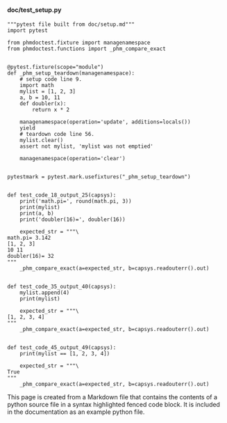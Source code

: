 #### doc/test_setup.py
```python3
"""pytest file built from doc/setup.md"""
import pytest

from phmdoctest.fixture import managenamespace
from phmdoctest.functions import _phm_compare_exact


@pytest.fixture(scope="module")
def _phm_setup_teardown(managenamespace):
    # setup code line 9.
    import math
    mylist = [1, 2, 3]
    a, b = 10, 11
    def doubler(x):
        return x * 2

    managenamespace(operation='update', additions=locals())
    yield
    # teardown code line 56.
    mylist.clear()
    assert not mylist, 'mylist was not emptied'

    managenamespace(operation='clear')


pytestmark = pytest.mark.usefixtures("_phm_setup_teardown")


def test_code_18_output_25(capsys):
    print('math.pi=', round(math.pi, 3))
    print(mylist)
    print(a, b)
    print('doubler(16)=', doubler(16))

    expected_str = """\
math.pi= 3.142
[1, 2, 3]
10 11
doubler(16)= 32
"""
    _phm_compare_exact(a=expected_str, b=capsys.readouterr().out)


def test_code_35_output_40(capsys):
    mylist.append(4)
    print(mylist)

    expected_str = """\
[1, 2, 3, 4]
"""
    _phm_compare_exact(a=expected_str, b=capsys.readouterr().out)


def test_code_45_output_49(capsys):
    print(mylist == [1, 2, 3, 4])

    expected_str = """\
True
"""
    _phm_compare_exact(a=expected_str, b=capsys.readouterr().out)
```
This page is created from a Markdown file that contains the contents
of a python source file in a syntax highlighted fenced code block.
It is included in the documentation as an example python file.
